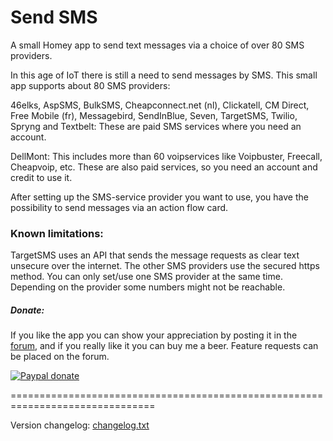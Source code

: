 # Send SMS #

A small Homey app to send text messages via a choice of over 80 SMS providers.

In this age of IoT there is still a need to send messages by SMS. This small app supports about 80 SMS providers:

46elks, AspSMS, BulkSMS, Cheapconnect.net (nl), Clickatell, CM Direct, Free Mobile (fr), Messagebird, SendInBlue, Seven, TargetSMS, Twilio, Spryng and Textbelt: These are paid SMS services where you need an account.

DellMont: This includes more than 60 voipservices like Voipbuster, Freecall, Cheapvoip, etc. These are also paid services, so you need an account and credit to use it.

After setting up the SMS-service provider you want to use, you have the possibility to send messages via an action flow card.

### Known limitations: ###
TargetSMS uses an API that sends the message requests as clear text unsecure over the internet. The other SMS providers use the secured https method. You can only set/use one SMS provider at the same time. Depending on the provider some numbers might not be reachable.

##### Donate: #####

If you like the app you can show your appreciation by posting it in the [forum], and if you really like it you can buy me a beer. Feature requests can be placed on the forum.

[![Paypal donate][pp-donate-image]][pp-donate-link]


===============================================================================

Version changelog: [changelog.txt]

[forum]: https://community.athom.com/t/3025
[pp-donate-link]: https://www.paypal.me/gruijter
[pp-donate-image]: https://www.paypalobjects.com/en_US/i/btn/btn_donate_SM.gif
[changelog.txt]: https://github.com/gruijter/com.gruijter.sms/blob/master/changelog.txt
